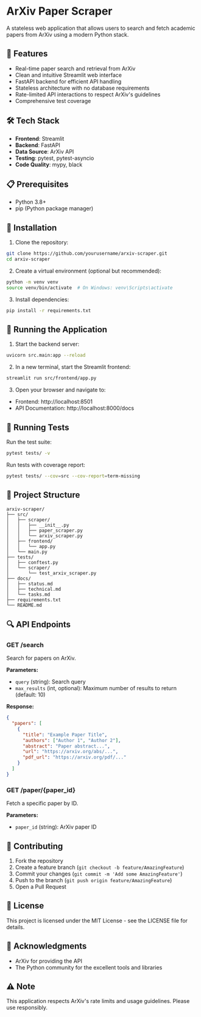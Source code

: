 # ArXiv Paper Scraper

A stateless web application that allows users to search and fetch academic papers from ArXiv using a modern Python stack.

## 🚀 Features

- Real-time paper search and retrieval from ArXiv
- Clean and intuitive Streamlit web interface
- FastAPI backend for efficient API handling
- Stateless architecture with no database requirements
- Rate-limited API interactions to respect ArXiv's guidelines
- Comprehensive test coverage

## 🛠️ Tech Stack

- **Frontend**: Streamlit
- **Backend**: FastAPI
- **Data Source**: ArXiv API
- **Testing**: pytest, pytest-asyncio
- **Code Quality**: mypy, black

## 📋 Prerequisites

- Python 3.8+
- pip (Python package manager)

## 🔧 Installation

1. Clone the repository:
```bash
git clone https://github.com/yourusername/arxiv-scraper.git
cd arxiv-scraper
```

2. Create a virtual environment (optional but recommended):
```bash
python -m venv venv
source venv/bin/activate  # On Windows: venv\Scripts\activate
```

3. Install dependencies:
```bash
pip install -r requirements.txt
```

## 🚀 Running the Application

1. Start the backend server:
```bash
uvicorn src.main:app --reload
```

2. In a new terminal, start the Streamlit frontend:
```bash
streamlit run src/frontend/app.py
```

3. Open your browser and navigate to:
- Frontend: http://localhost:8501
- API Documentation: http://localhost:8000/docs

## 🧪 Running Tests

Run the test suite:
```bash
pytest tests/ -v
```

Run tests with coverage report:
```bash
pytest tests/ --cov=src --cov-report=term-missing
```

## 📁 Project Structure

```
arxiv-scraper/
├── src/
│   ├── scraper/
│   │   ├── __init__.py
│   │   ├── paper_scraper.py
│   │   └── arxiv_scraper.py
│   ├── frontend/
│   │   └── app.py
│   └── main.py
├── tests/
│   ├── conftest.py
│   └── scraper/
│       └── test_arxiv_scraper.py
├── docs/
│   ├── status.md
│   ├── technical.md
│   └── tasks.md
├── requirements.txt
└── README.md
```

## 🔍 API Endpoints

### GET /search
Search for papers on ArXiv.

**Parameters:**
- `query` (string): Search query
- `max_results` (int, optional): Maximum number of results to return (default: 10)

**Response:**
```json
{
  "papers": [
    {
      "title": "Example Paper Title",
      "authors": ["Author 1", "Author 2"],
      "abstract": "Paper abstract...",
      "url": "https://arxiv.org/abs/...",
      "pdf_url": "https://arxiv.org/pdf/..."
    }
  ]
}
```

### GET /paper/{paper_id}
Fetch a specific paper by ID.

**Parameters:**
- `paper_id` (string): ArXiv paper ID

## 🤝 Contributing

1. Fork the repository
2. Create a feature branch (`git checkout -b feature/AmazingFeature`)
3. Commit your changes (`git commit -m 'Add some AmazingFeature'`)
4. Push to the branch (`git push origin feature/AmazingFeature`)
5. Open a Pull Request

## 📝 License

This project is licensed under the MIT License - see the LICENSE file for details.

## 🙏 Acknowledgments

- ArXiv for providing the API
- The Python community for the excellent tools and libraries

## ⚠️ Note

This application respects ArXiv's rate limits and usage guidelines. Please use responsibly. 